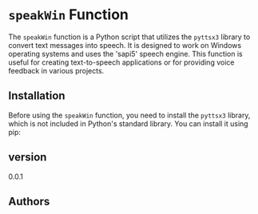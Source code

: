 # `speakWin` Function

The `speakWin` function is a Python script that utilizes the `pyttsx3` library to convert text messages into speech. It is designed to work on Windows operating systems and uses the 'sapi5' speech engine. This function is useful for creating text-to-speech applications or for providing voice feedback in various projects.

## Installation

Before using the `speakWin` function, you need to install the `pyttsx3` library, which is not included in Python's standard library. You can install it using pip:

## version
0.0.1
## Authors
